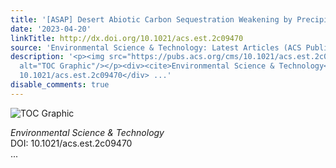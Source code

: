 ```yaml
---
title: '[ASAP] Desert Abiotic Carbon Sequestration Weakening by Precipitation'
date: '2023-04-20'
linkTitle: http://dx.doi.org/10.1021/acs.est.2c09470
source: 'Environmental Science & Technology: Latest Articles (ACS Publications)'
description: '<p><img src="https://pubs.acs.org/cms/10.1021/acs.est.2c09470/asset/images/medium/es2c09470_0011.gif"
  alt="TOC Graphic"/></p><div><cite>Environmental Science & Technology</cite></div><div>DOI:
  10.1021/acs.est.2c09470</div> ...'
disable_comments: true
---
```

<p><img src="https://pubs.acs.org/cms/10.1021/acs.est.2c09470/asset/images/medium/es2c09470_0011.gif" alt="TOC Graphic"/></p><div><cite>Environmental Science & Technology</cite></div><div>DOI: 10.1021/acs.est.2c09470</div> ...